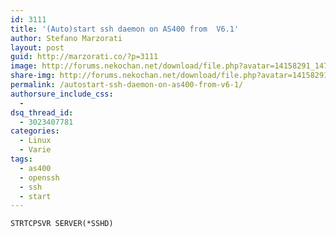 ```yaml
---
id: 3111
title: '(Auto)start ssh daemon on AS400 from  V6.1'
author: Stefano Marzorati
layout: post
guid: http://marzorati.co/?p=3111
image: http://forums.nekochan.net/download/file.php?avatar=14158291_1477785421.png
share-img: http://forums.nekochan.net/download/file.php?avatar=14158291_1477785421.png
permalink: /autostart-ssh-daemon-on-as400-from-v6-1/
authorsure_include_css:
  - 
dsq_thread_id:
  - 3023407781
categories:
  - Linux
  - Varie
tags:
  - as400
  - openssh
  - ssh
  - start
---
```

`STRTCPSVR SERVER(*SSHD)`